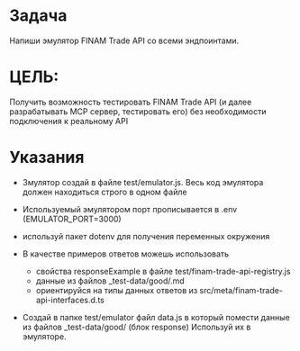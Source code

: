 # Задача
Напиши эмулятор FINAM Trade API со всеми эндпоинтами.


# ЦЕЛЬ: 
Получить возможность тестировать FINAM Trade API (и далее разрабатывать MCP сервер, тестировать его)
без необходимости подключения к реальному API


# Указания

- Змулятор создай в файле test/emulator.js. Весь код эмулятора должен находиться строго в одном файле

- Используемый эмулятором порт прописывается в .env (EMULATOR_PORT=3000)
- используй пакет dotenv для получения переменных окружения

- В качестве примеров ответов можешь использовать 
  - свойства responseExample в файле test/finam-trade-api-registry.js
  - данные из файлов _test-data/good/<fullId>.md
  - ориентируйся на типы данных ответов из src/meta/finam-trade-api-interfaces.d.ts 

- Создай в папке test/emulator файл data.js в который помести данные из файлов _test-data/good/ (блок response)
  Используй их в эмуляторе.
